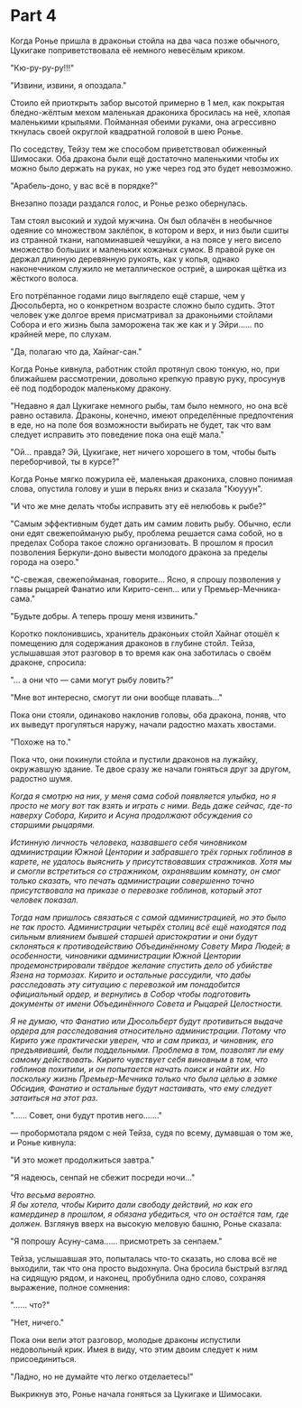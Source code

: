 # Part 4

<!--<sup><a href="#Prim1">1</a></sup>-->

Когда Ронье пришла в драконьи стойла на два часа позже обычного, Цукигаке поприветствовала её немного невесёлым криком.

"Кю-ру-ру-ру!!!"

"Извини, извини, я опоздала."

Стоило ей приоткрыть забор высотой примерно в 1 мел, как покрытая бледно-жёлтым мехом маленькая дракониха бросилась на неё, хлопая маленькими крыльями. Пойманная обеими руками, она агрессивно ткнулась своей округлой квадратной головой в шею Ронье.

По соседству, Тейзу тем же способом приветствовал обиженный Шимосаки. Оба дракона были ещё достаточно маленькими чтобы их можно было держать на руках, но уже через год это будет невозможно.

"Арабель-доно, у вас всё в порядке?"

Внезапно позади раздался голос, и Ронье резко обернулась.

Там стоял высокий и худой мужчина. Он был облачён в необычное одеяние со множеством заклёпок, в котором и верх, и низ были сшиты из странной ткани, напоминавшей чешуйки, а на поясе у него висело множество больших и маленьких кожаных сумок. В правой руке он держал длинную деревянную рукоять, как у копья, однако наконечником служило не металлическое остриё, а широкая щётка из жёсткого волоса.

Его потрёпанное годами лицо выглядело ещё старше, чем у Дюсольберта, но о конкретном возрасте сложно было судить. Этот человек уже долгое время присматривал за драконьими стойлами Собора и его жизнь была заморожена так же как и у Эйри...... по крайней мере, по слухам.

"Да, полагаю что да, Хайнаг-сан."

Когда Ронье кивнула, работник стойл протянул свою тонкую, но, при ближайшем рассмотрении, довольно крепкую правую руку, просунув её под подбородок маленькому дракону.

"Недавно я дал Цукигаке немного рыбы, там было немного, но она всё равно оставила. Драконы, конечно, имеют определённые предпочтения в еде, но на поле боя возможности выбирать не будет, так что вам следует исправить это поведение пока она ещё мала."

"Ой... правда? Эй, Цукигаке, нет ничего хорошего в том, чтобы быть переборчивой, ты в курсе?"

Когда Ронье мягко пожурила её, маленькая дракониха, словно понимая слова, опустила голову и уши в перьях вниз и сказала "Кюууун".

"И что же мне делать чтобы исправить эту её нелюбовь к рыбе?"

"Самым эффективным будет дать им самим ловить рыбу. Обычно, если они едят свежепойманую рыбу, проблема решается сама собой, но в пределах Собора такое сложно организовать. В прошлом я просил позволения Беркули-доно вывести молодого дракона за пределы города на озеро."

"С-свежая, свежепойманая, говорите... Ясно, я спрошу позволения у главы рыцарей Фанатио или Кирито-сенп... или у Премьер-Мечника-сама."

"Будьте добры. А теперь прошу меня извинить."

Коротко поклонившись, хранитель драконьих стойл Хайнаг отошёл к помещению для содержания драконов в глубине стойл. Тейза, услышавшая этот разговор в то время как она заботилась о своём драконе, спросила:

"... а они что — сами могут рыбу ловить?"

"Мне вот интересно, смогут ли они вообще плавать..."

Пока они стояли, одинаково наклонив головы, оба дракона, поняв, что их выведут прогуляться наружу, начали радостно махать хвостами.

"Похоже на то."

Пока что, они покинули стойла и пустили драконов на лужайку, окружавшую здание. Те двое сразу же начали гоняться друг за другом, радостно шумя.

*Когда я смотрю на них, у меня сама собой появляется улыбка, но я просто не могу вот так взять и играть с ними. Ведь даже сейчас, где-то наверху Собора, Кирито и Асуна продолжают обсуждения со старшими рыцарями.*

*Истинную личность человека, назвавшего себя чиновником администрации Южной Центории и забравшего трёх горных гоблинов в карете, не удалось выяснить у присутствовавших стражников. Хотя мы и смогли встретиться со стражником, охранявшим комнату, он смог только сказать, что печать администрации совершенно точно присутствовала на приказе о перевозке гоблинов, который этот человек показал.*

*Тогда нам пришлось связаться с самой администрацией, но это было не так просто. Администрации четырёх столиц всё ещё находятся под сильным влиянием бывшей старшей аристократии и они будут склоняться к противодействию Объединённому Совету Мира Людей; в особенности, чиновники администрации Южной Центории продемонстрировали твёрдое желание спустить дело об убийстве Язена на тормозах. Кирито и остальные рассудили, что дабы расследовать эту ситуацию с перевозкой им понадобится официальный ордер, и вернулись в Собор чтобы подготовить документы от имени Объединённого Совета и Рыцарей Целостности.*

*Я не думаю, что Фанатио или Дюсольберт будут противиться выдаче ордера для расследования относительно администрации. Потому что Кирито уже практически уверен, что и сам приказ, и чиновник, его предъявивший, были поддельными. Проблема в том, позволят ли ему самому действовать. Кирито чувствует себя виновным в том, что гоблинов похитили, и он попытается начать поиск и найти их. Но поскольку жизнь Премьер-Мечника только что была целью в замке Обсидия, Фанатио и остальные будут настаивать, что ему следует затаиться на этот раз.*

"...... Совет, они будут против него......."

— пробормотала рядом с ней Тейза, судя по всему, думавшая о том же, и Ронье кивнула:

"И это может продолжиться завтра."

"Я надеюсь, сенпай не сбежит посреди ночи..."

*Что весьма вероятно.  
Я бы хотела, чтобы Кирито дали свободу действий, но как его камердинер в прошлом, я обязана убедиться, что он остаётся там, где должен.* Взглянув вверх на высокую меловую башню, Ронье сказала:

"Я попрошу Асуну-сама...... присмотреть за сенпаем."

Тейза, услышавшая это, попыталась что-то сказать, но слова всё не выходили, так что она просто выдохнула. Она бросила быстрый взгляд на сидящую рядом, и наконец, пробубнила одно слово, сохраняя выражение, полное сомнения:

"…… что?"

"Нет, ничего."

Пока они вели этот разговор, молодые драконы испустили недовольный крик. Имея в виду, что этим двоим следует к ним присоединиться.

"Ладно, но не думайте что легко отделаетесь!"

Выкрикнув это, Ронье начала гоняться за Цукигаке и Шимосаки.

<!--## Footnotes:

1. <a name="Prim1"></a>.
2. <a name="Prim2"></a>.
3. <a name="Prim3"></a>.
4. <a name="Prim4"></a>.
5. <a name="Prim5"></a>.-->
